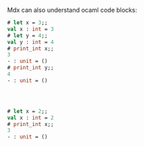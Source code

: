 Mdx can also understand ocaml code blocks:


```ocaml file=parts-begin-end.ml,part=toto
# let x = 3;;
val x : int = 3
# let y = 4;;
val y : int = 4
# print_int x;;
3
- : unit = ()
# print_int y;;
4
- : unit = ()
```

```ocaml file=parts-begin-end.ml,part=z_zz
```

```ocaml file=parts-begin-end.ml,part=4-2
```

```ocaml file=parts-begin-end.ml
```

```ocaml
# let x = 2;;
val x : int = 2
# print_int x;;
3
- : unit = ()
```

```ocaml file=parts-begin-end.ml,part=indented
```

